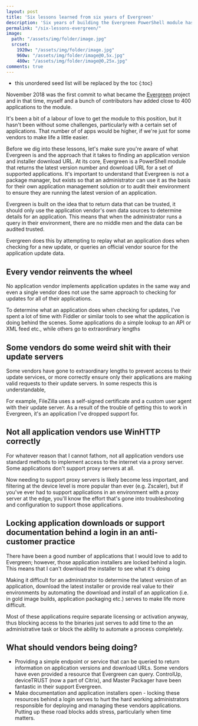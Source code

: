 ```yaml
---
layout: post
title: 'Six lessons learned from six years of Evergreen'
description: 'Six years of building the Evergreen PowerShell module has provided some insights into how vendors manage their software and the impacts on customers.'
permalink: "/six-lessons-evergreen/"
image:
  path: "/assets/img/folder/image.jpg"
  srcset:
    1920w: "/assets/img/folder/image.jpg"
    960w: "/assets/img/folder/image@0,5x.jpg"
    480w: "/assets/img/folder/image@0,25x.jpg"
comments: true
---
```

- this unordered seed list will be replaced by the toc
{:toc}

November 2018 was the first commit to what became the [Evergreen](https://stealthpuppy.com/evergreen) project and in that time, myself and a bunch of contributors hav added close to 400 applications to the module.

It's been a bit of a labour of love to get the module to this position, but it hasn't been without some challenges, particularly with a certain set of applications. That number of of apps would be higher, if we're just for some vendors to make life a little easier. 

Before we dig into these lessons, let's make sure you're aware of what Evergreen is and the approach that it takes to finding an application version and installer download URL. At its core, Evergreen is a PowerShell module that returns the latest version number and download URL for a set of supported applications. It's important to understand that Evergreen is not a package manager, but exists so that an administrator can use it as the basis for their own application management solution or to audit their environment to ensure they are running the latest version of an application.

Evergreen is built on the idea that to return data that can be trusted, it should only use the application vendor's own data sources to determine details for an application. This means that when the administrator runs a query in their environment, there are no middle men and the data can be audited trusted.

Evergreen does this by attempting to replay what an application does when checking for a new update, or queries an official vendor source for the application update data.

## Every vendor reinvents the wheel

No application vendor implements application updates in the same way and even a single vendor does not use the same approach to checking for updates for all of their applications.

To determine what an application does when checking for updates, I've spent a lot of time with Fiddler or similar tools to see what the application is doing behind the scenes. Some applications do a simple lookup to an API or XML feed etc., while others go to extraordinary lengths 

## Some vendors do some weird shit with their update servers

Some vendors have gone to extraordinary lengths to prevent access to their update services, or more correctly ensure only their applications are making valid requests to their update servers. In some respects this is understandable, 

For example, FileZilla uses a self-signed certificate and a custom user agent with their update server. As a result of the trouble of getting this to work in Evergreen, it's an application I've dropped support for.

## Not all application vendors use WinHTTP correctly

For whatever reason that I cannot fathom, not all application vendors use standard methods to implement access to the internet via a proxy server. Some applications don't support proxy servers at all.

Now needing to support proxy servers is likely become less important, and filtering at the device level is more popular than ever (e.g. Zscaler), but if you've ever had to support applications in an environment with a proxy server at the edge, you'll know the effort that's gone into troubleshooting and configuration to support those applications.

## Locking application downloads or support documentation behind a login in an anti-customer practice

There have been a good number of applications that I would love to add to Evergreen; however, those application installers are locked behind a login. This means that I can't download the installer to see what it's doing 

Making it difficult for an administrator to determine the latest version of an application, download the latest installer or provide real value to their environments by automating the download and install of an application (i.e. in gold image builds, application packaging etc.) serves to make life more difficult.

Most of these applications require separate licensing or activation anyway, thus blocking access to the binaries just serves to add time to the an administrative task or block the ability to automate a process completely.


## What should vendors being doing?

* Providing a simple endpoint or service that can be queried to return information on application versions and download URLs. Some vendors  have even provided a resource that Evergreen can query. ControlUp, deviceTRUST (now a part of Citrix), and Master Packager have been fantastic in their support Evergreen.
* Make documentation and application installers open - locking these resources behind a login serves to hurt the hard working administrators responsible for deploying and managing these vendors applications. Putting up these road blocks adds stress, particularly when time matters.
